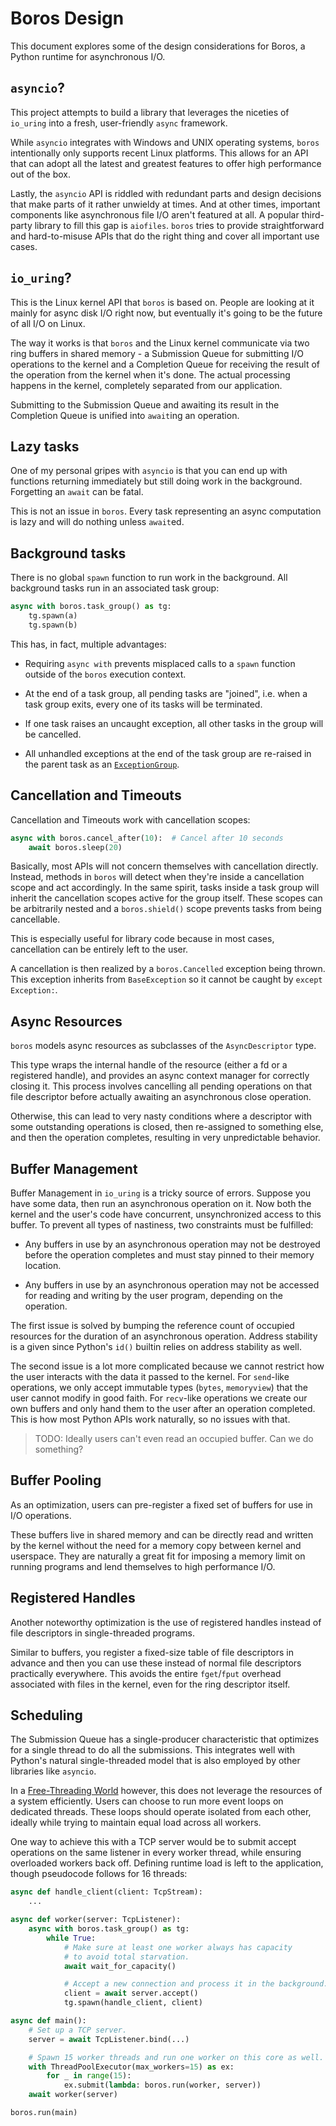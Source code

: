 # Boros Design

This document explores some of the design considerations for Boros, a Python runtime for
asynchronous I/O.

## `asyncio`?

This project attempts to build a library that leverages the niceties of `io_uring` into a
fresh, user-friendly `async` framework.

While `asyncio` integrates with Windows and UNIX operating systems, `boros` intentionally
only supports recent Linux platforms. This allows for an API that can adopt all the latest
and greatest features to offer high performance out of the box.

Lastly, the `asyncio` API is riddled with redundant parts and design decisions that make parts
of it rather unwieldy at times. And at other times, important components like asynchronous file
I/O aren't featured at all. A popular third-party library to fill this gap is `aiofiles`. `boros`
tries to provide straightforward and hard-to-misuse APIs that do the right thing and cover all
important use cases.

## `io_uring`?

This is the Linux kernel API that `boros` is based on. People are looking at it mainly for async
disk I/O right now, but eventually it's going to be the future of all I/O on Linux.

The way it works is that `boros` and the Linux kernel communicate via two ring buffers in shared
memory - a Submission Queue for submitting I/O operations to the kernel and a Completion Queue
for receiving the result of the operation from the kernel when it's done. The actual processing
happens in the kernel, completely separated from our application.

Submitting to the Submission Queue and awaiting its result in the Completion Queue is unified
into `await`ing an operation.

## Lazy tasks

One of my personal gripes with `asyncio` is that you can end up with functions returning
immediately but still doing work in the background. Forgetting an `await` can be fatal.

This is not an issue in `boros`. Every task representing an async computation is lazy and
will do nothing unless `await`ed.

## Background tasks

There is no global `spawn` function to run work in the background. All background tasks
run in an associated task group:

```python
async with boros.task_group() as tg:
    tg.spawn(a)
    tg.spawn(b)
```

This has, in fact, multiple advantages:

- Requiring `async with` prevents misplaced calls to a `spawn` function outside of the
  `boros` execution context.

- At the end of a task group, all pending tasks are "joined", i.e. when a task group
  exits, every one of its tasks will be terminated.

- If one task raises an uncaught exception, all other tasks in the group will be cancelled.

- All unhandled exceptions at the end of the task group are re-raised in the parent task
  as an [`ExceptionGroup`](https://docs.python.org/3/library/exceptions.html#ExceptionGroup).

## Cancellation and Timeouts

Cancellation and Timeouts work with cancellation scopes:

```python
async with boros.cancel_after(10):  # Cancel after 10 seconds
    await boros.sleep(20)
```

Basically, most APIs will not concern themselves with cancellation directly. Instead, methods
in `boros` will detect when they're inside a cancellation scope and act accordingly. In the
same spirit, tasks inside a task group will inherit the cancellation scopes active for the
group itself. These scopes can be arbitrarily nested and a `boros.shield()` scope prevents
tasks from being cancellable.

This is especially useful for library code because in most cases, cancellation can be entirely
left to the user.

A cancellation is then realized by a `boros.Cancelled` exception being thrown. This exception
inherits from `BaseException` so it cannot be caught by `except Exception:`.

## Async Resources

`boros` models async resources as subclasses of the `AsyncDescriptor` type.

This type wraps the internal handle of the resource (either a fd or a registered handle), and
provides an async context manager for correctly closing it. This process involves cancelling
all pending operations on that file descriptor before actually awaiting an asynchronous close
operation.

Otherwise, this can lead to very nasty conditions where a descriptor with some outstanding
operations is closed, then re-assigned to something else, and then the operation completes,
resulting in very unpredictable behavior.

## Buffer Management

Buffer Management in `io_uring` is a tricky source of errors. Suppose you have some data, then
run an asynchronous operation on it. Now both the kernel and the user's code have concurrent,
unsynchronized access to this buffer. To prevent all types of nastiness, two constraints must
be fulfilled:

- Any buffers in use by an asynchronous operation may not be destroyed before the operation
  completes and must stay pinned to their memory location.

- Any buffers in use by an asynchronous operation may not be accessed for reading and writing
  by the user program, depending on the operation.

The first issue is solved by bumping the reference count of occupied resources for the duration
of an asynchronous operation. Address stability is a given since Python's `id()` builtin relies
on address stability as well.

The second issue is a lot more complicated because we cannot restrict how the user interacts
with the data it passed to the kernel. For `send`-like operations, we only accept immutable
types (`bytes`, `memoryview`) that the user cannot modify in good faith. For `recv`-like
operations we create our own buffers and only hand them to the user after an operation
completed. This is how most Python APIs work naturally, so no issues with that.

> TODO: Ideally users can't even read an occupied buffer. Can we do something?

## Buffer Pooling

As an optimization, users can pre-register a fixed set of buffers for use in I/O operations.

These buffers live in shared memory and can be directly read and written by the kernel without
the need for a memory copy between kernel and userspace. They are naturally a great fit for
imposing a memory limit on running programs and lend themselves to high performance I/O.

## Registered Handles

Another noteworthy optimization is the use of registered handles instead of file descriptors in
single-threaded programs.

Similar to buffers, you register a fixed-size table of file descriptors in advance and then you
can use these instead of normal file descriptors practically everywhere. This avoids the entire
`fget`/`fput` overhead associated with files in the kernel, even for the ring descriptor itself.

## Scheduling

The Submission Queue has a single-producer characteristic that optimizes for a single thread to
do all the submissions. This integrates well with Python's natural single-threaded model that
is also employed by other libraries like `asyncio`.

In a [Free-Threading World](https://py-free-threading.github.io) however, this does not leverage
the resources of a system efficiently. Users can choose to run more event loops on dedicated
threads. These loops should operate isolated from each other, ideally while trying to maintain
equal load across all workers.

One way to achieve this with a TCP server would be to submit accept operations on the same listener
in every worker thread, while ensuring overloaded workers back off. Defining runtime load is left
to the application, though pseudocode follows for 16 threads:

```python
async def handle_client(client: TcpStream):
    ...

async def worker(server: TcpListener):
    async with boros.task_group() as tg:
        while True:
            # Make sure at least one worker always has capacity
            # to avoid total starvation.
            await wait_for_capacity()

            # Accept a new connection and process it in the background.
            client = await server.accept()
            tg.spawn(handle_client, client)

async def main():
    # Set up a TCP server.
    server = await TcpListener.bind(...)

    # Spawn 15 worker threads and run one worker on this core as well.
    with ThreadPoolExecutor(max_workers=15) as ex:
        for _ in range(15):
            ex.submit(lambda: boros.run(worker, server))
    await worker(server)

boros.run(main)
```
